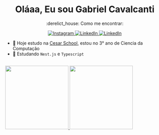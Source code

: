 <h1 align="center"> Oláaa, Eu sou Gabriel Cavalcanti</h1>

<p align="center"> 
  :derelict_house: Como me encontrar:
</p>

<p align="center">
  
  <a href="https://www.instagram.com/limagsc/">
    <img src="https://img.shields.io/badge/Instagram-E4405F?style=for-the-badge&logo=instagram&logoColor=white" alt="Instagram">
  </a>
  
  <a href="https://www.linkedin.com/in/gabriel-siqueira-cavalcanti-30909a1a4/">
    <img src="https://img.shields.io/badge/LinkedIn-0077B5?style=for-the-badge&logo=linkedin&logoColor=white" alt="LinkedIn">
  </a>
  
   <a href="https://www.twitter.com">
    <img src="https://img.shields.io/badge/Twitter-1DA1F2?style=for-the-badge&logo=twitter&logoColor=white" alt="LinkedIn">
  </a>
  
</p>

- 🔭 Hoje estudo na <a href="https://github.com/Abduzidos">Cesar School</a>, estou no 3° ano de Ciencia da Computação
- 🌱 Estudando `Nest.js` e `Typescript`
## 

<div>
  <a href="https://github.com/GabrielLimaSC">
  <img height="200em" src="https://github-readme-stats.vercel.app/api/top-langs/?username=GabrielLimaSC&layout-compact&langs_count=16&theme=dracula"/>
  <img height="200em" src="https://streak-stats.demolab.com?user=GabrielLimaSC&theme=dracula&locale=pt_BR"/>
</div>

